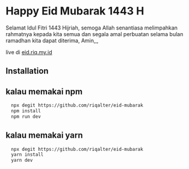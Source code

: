 # Happy Eid Mubarak 1443 H

Selamat Idul Fitri 1443 Hijriah, semoga Allah senantiasa melimpahkan rahmatnya kepada kita semua dan segala amal perbuatan selama bulan ramadhan kita dapat diterima, Amin,,,

live di [eid.riq.my.id](https://eid.riq.my.id/)

## Installation

## kalau memakai npm
```bash
  npx degit https://github.com/riqalter/eid-mubarak
  npm install
  npm run dev
```
## kalau memakai yarn
```bash
  npx degit https://github.com/riqalter/eid-mubarak
  yarn install
  yarn dev
```

